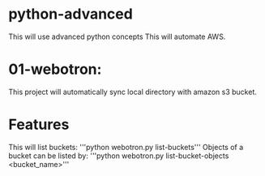 # python-advanced
This will use advanced python concepts
This will automate AWS.

# 01-webotron:
This project will automatically sync local directory with amazon s3 bucket.

# Features
This will list buckets:
    '''python webotron.py list-buckets'''
Objects of a bucket can be listed by:
    '''python webotron.py list-bucket-objects <bucket_name>'''